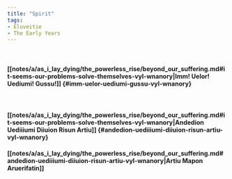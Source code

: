 ```yaml
---
title: "Spirit"
tags:
- Eluveitie
- The Early Years
---
```

&nbsp;
#### [[notes/a/as_i_lay_dying/the_powerless_rise/beyond_our_suffering.md#it-seems-our-problems-solve-themselves-vyl-wnanory|Imm! Uelor! Uediumi! Gussu!]] {#imm-uelor-uediumi-gussu-vyl-wnanory}
&nbsp;
#### [[notes/a/as_i_lay_dying/the_powerless_rise/beyond_our_suffering.md#it-seems-our-problems-solve-themselves-vyl-wnanory|Andedion Uediiiumi Diiuion Risun Artiu]] {#andedion-uediiiumi-diiuion-risun-artiu-vyl-wnanory}
#### [[notes/a/as_i_lay_dying/the_powerless_rise/beyond_our_suffering.md#andedion-uediiiumi-diiuion-risun-artiu-vyl-wnanory|Artiu Mapon Aruerifatin]]
